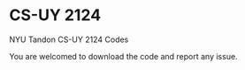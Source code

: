 # CS-UY 2124
NYU Tandon CS-UY 2124 Codes

You are welcomed to download the code and report any issue.
